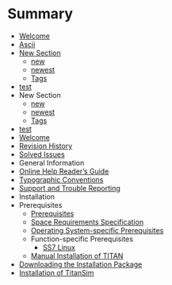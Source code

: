 # Summary

* [Welcome](README.md)
* [Ascii](ascii.adoc)
* [New Section](new-section.md)
    * [new](chapter1.md)
    * [newest](ama1469665181376.md)
    * [Tags](tags.adoc)
* [test](test.adoc)
* New Section
    * [new](chapter1.md)
    * [newest](ama1469665181376.md)
    * [Tags](tags.adoc)
* [test](test.adoc)
* [Welcome](README.adoc)
* [Revision History](Revision_History.adoc)
* [Solved Issues](Solved_Issues.adoc)
* General Information
 * [Online Help Reader’s Guide](General_Information/Online_Help_Readers_Guide.md)
 * [Typographic Conventions](General_Information/Typographic_Conventions.md)
 * [Support and Trouble Reporting](General_Information/Support_and_Trouble_Reporting.md)
* Installation
 * Prerequisites
   * [Prerequisites](Installation/Prerequisites/Prerequisites.adoc)
   * [Space Requirements Specification](Installation/Prerequisites/Space_Requirements_Specification.adoc)
   * [Operating System-specific Prerequisites](Installation/Prerequisites/Operating_System-specific_Prerequisites/Operating_System_Packages.adoc)
   * Function-specific Prerequisites 
     * [SS7 Linux](Installation/Prerequisites/Function-specific_Prerequisites/SS7_Linux.adoc)
   * [Manual Installation of TITAN](Installation/Prerequisites/Manual_Installation_of_TITAN.adoc)
 * [Downloading the Installation Package](Installation/Download_of_the_Installation_Package.adoc)
 * [Installation of TitanSim](Installation/Installation_of_TitanSim.adoc)
